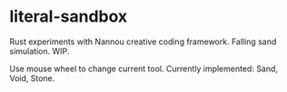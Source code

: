 # literal-sandbox
Rust experiments with Nannou creative coding framework. Falling sand simulation. WIP.

Use mouse wheel to change current tool. Currently implemented: Sand, Void, Stone.
